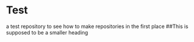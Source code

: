 # Test
a test repository to see how to make repositories in the first place 
##This is supposed to be a smaller heading
